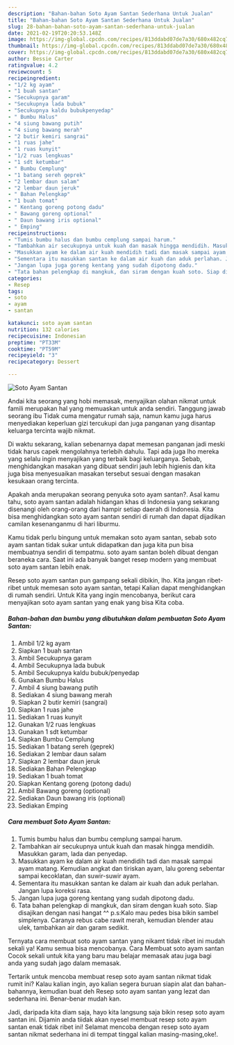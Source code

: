 ```yaml
---
description: "Bahan-bahan Soto Ayam Santan Sederhana Untuk Jualan"
title: "Bahan-bahan Soto Ayam Santan Sederhana Untuk Jualan"
slug: 28-bahan-bahan-soto-ayam-santan-sederhana-untuk-jualan
date: 2021-02-19T20:20:53.148Z
image: https://img-global.cpcdn.com/recipes/813ddabd07de7a30/680x482cq70/soto-ayam-santan-foto-resep-utama.jpg
thumbnail: https://img-global.cpcdn.com/recipes/813ddabd07de7a30/680x482cq70/soto-ayam-santan-foto-resep-utama.jpg
cover: https://img-global.cpcdn.com/recipes/813ddabd07de7a30/680x482cq70/soto-ayam-santan-foto-resep-utama.jpg
author: Bessie Carter
ratingvalue: 4.2
reviewcount: 5
recipeingredient:
- "1/2 kg ayam"
- "1 buah santan"
- "Secukupnya garam"
- "Secukupnya lada bubuk"
- "Secukupnya kaldu bubukpenyedap"
- " Bumbu Halus"
- "4 siung bawang putih"
- "4 siung bawang merah"
- "2 butir kemiri sangrai"
- "1 ruas jahe"
- "1 ruas kunyit"
- "1/2 ruas lengkuas"
- "1 sdt ketumbar"
- " Bumbu Cemplung"
- "1 batang sereh geprek"
- "2 lembar daun salam"
- "2 lembar daun jeruk"
- " Bahan Pelengkap"
- "1 buah tomat"
- " Kentang goreng potong dadu"
- " Bawang goreng optional"
- " Daun bawang iris optional"
- " Emping"
recipeinstructions:
- "Tumis bumbu halus dan bumbu cemplung sampai harum."
- "Tambahkan air secukupnya untuk kuah dan masak hingga mendidih. Masukkan garam, lada dan penyedap."
- "Masukkan ayam ke dalam air kuah mendidih tadi dan masak sampai ayam matang. Kemudian angkat dan tiriskan ayam, lalu goreng sebentar sampai kecoklatan, dan suwir-suwir ayam."
- "Sementara itu masukkan santan ke dalam air kuah dan aduk perlahan. Jangan lupa koreksi rasa."
- "Jangan lupa juga goreng kentang yang sudah dipotong dadu."
- "Tata bahan pelengkap di mangkuk, dan siram dengan kuah soto. Siap disajikan dengan nasi hangat ^^ p.s:Kalo mau pedes bisa bikin sambel simplenya. Caranya rebus cabe rawit merah, kemudian blender atau ulek, tambahkan air dan garam sedikit."
categories:
- Resep
tags:
- soto
- ayam
- santan

katakunci: soto ayam santan 
nutrition: 132 calories
recipecuisine: Indonesian
preptime: "PT33M"
cooktime: "PT59M"
recipeyield: "3"
recipecategory: Dessert

---
```



![Soto Ayam Santan](https://img-global.cpcdn.com/recipes/813ddabd07de7a30/680x482cq70/soto-ayam-santan-foto-resep-utama.jpg)

Andai kita seorang yang hobi memasak, menyajikan olahan nikmat untuk famili merupakan hal yang memuaskan untuk anda sendiri. Tanggung jawab seorang ibu Tidak cuma mengatur rumah saja, namun kamu juga harus menyediakan keperluan gizi tercukupi dan juga panganan yang disantap keluarga tercinta wajib nikmat.

Di waktu  sekarang, kalian sebenarnya dapat memesan panganan jadi meski tidak harus capek mengolahnya terlebih dahulu. Tapi ada juga lho mereka yang selalu ingin menyajikan yang terbaik bagi keluarganya. Sebab, menghidangkan masakan yang dibuat sendiri jauh lebih higienis dan kita juga bisa menyesuaikan masakan tersebut sesuai dengan masakan kesukaan orang tercinta. 



Apakah anda merupakan seorang penyuka soto ayam santan?. Asal kamu tahu, soto ayam santan adalah hidangan khas di Indonesia yang sekarang disenangi oleh orang-orang dari hampir setiap daerah di Indonesia. Kita bisa menghidangkan soto ayam santan sendiri di rumah dan dapat dijadikan camilan kesenanganmu di hari liburmu.

Kamu tidak perlu bingung untuk memakan soto ayam santan, sebab soto ayam santan tidak sukar untuk didapatkan dan juga kita pun bisa membuatnya sendiri di tempatmu. soto ayam santan boleh dibuat dengan beraneka cara. Saat ini ada banyak banget resep modern yang membuat soto ayam santan lebih enak.

Resep soto ayam santan pun gampang sekali dibikin, lho. Kita jangan ribet-ribet untuk memesan soto ayam santan, tetapi Kalian dapat menghidangkan di rumah sendiri. Untuk Kita yang ingin mencobanya, berikut cara menyajikan soto ayam santan yang enak yang bisa Kita coba.

<!--inarticleads1-->

##### Bahan-bahan dan bumbu yang dibutuhkan dalam pembuatan Soto Ayam Santan:

1. Ambil 1/2 kg ayam
1. Siapkan 1 buah santan
1. Ambil Secukupnya garam
1. Ambil Secukupnya lada bubuk
1. Ambil Secukupnya kaldu bubuk/penyedap
1. Gunakan  Bumbu Halus
1. Ambil 4 siung bawang putih
1. Sediakan 4 siung bawang merah
1. Siapkan 2 butir kemiri (sangrai)
1. Siapkan 1 ruas jahe
1. Sediakan 1 ruas kunyit
1. Gunakan 1/2 ruas lengkuas
1. Gunakan 1 sdt ketumbar
1. Siapkan  Bumbu Cemplung
1. Sediakan 1 batang sereh (geprek)
1. Sediakan 2 lembar daun salam
1. Siapkan 2 lembar daun jeruk
1. Sediakan  Bahan Pelengkap
1. Sediakan 1 buah tomat
1. Siapkan  Kentang goreng (potong dadu)
1. Ambil  Bawang goreng (optional)
1. Sediakan  Daun bawang iris (optional)
1. Sediakan  Emping




<!--inarticleads2-->

##### Cara membuat Soto Ayam Santan:

1. Tumis bumbu halus dan bumbu cemplung sampai harum.
1. Tambahkan air secukupnya untuk kuah dan masak hingga mendidih. Masukkan garam, lada dan penyedap.
1. Masukkan ayam ke dalam air kuah mendidih tadi dan masak sampai ayam matang. Kemudian angkat dan tiriskan ayam, lalu goreng sebentar sampai kecoklatan, dan suwir-suwir ayam.
1. Sementara itu masukkan santan ke dalam air kuah dan aduk perlahan. Jangan lupa koreksi rasa.
1. Jangan lupa juga goreng kentang yang sudah dipotong dadu.
1. Tata bahan pelengkap di mangkuk, dan siram dengan kuah soto. Siap disajikan dengan nasi hangat ^^ p.s:Kalo mau pedes bisa bikin sambel simplenya. Caranya rebus cabe rawit merah, kemudian blender atau ulek, tambahkan air dan garam sedikit.




Ternyata cara membuat soto ayam santan yang nikamt tidak ribet ini mudah sekali ya! Kamu semua bisa mencobanya. Cara Membuat soto ayam santan Cocok sekali untuk kita yang baru mau belajar memasak atau juga bagi anda yang sudah jago dalam memasak.

Tertarik untuk mencoba membuat resep soto ayam santan nikmat tidak rumit ini? Kalau kalian ingin, ayo kalian segera buruan siapin alat dan bahan-bahannya, kemudian buat deh Resep soto ayam santan yang lezat dan sederhana ini. Benar-benar mudah kan. 

Jadi, daripada kita diam saja, hayo kita langsung saja bikin resep soto ayam santan ini. Dijamin anda tiidak akan nyesel membuat resep soto ayam santan enak tidak ribet ini! Selamat mencoba dengan resep soto ayam santan nikmat sederhana ini di tempat tinggal kalian masing-masing,oke!.

